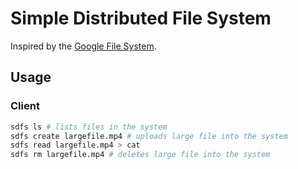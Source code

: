 # Simple Distributed File System

Inspired by the [Google File System](https://static.googleusercontent.com/media/research.google.com/en//archive/gfs-sosp2003.pdf).

## Usage

### Client

```bash
sdfs ls # lists files in the system
sdfs create largefile.mp4 # uploads large file into the system
sdfs read largefile.mp4 > cat
sdfs rm largefile.mp4 # deletes large file into the system
```
